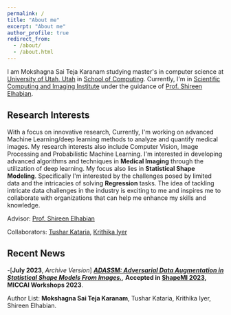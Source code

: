 ```yaml
---
permalink: /
title: "About me"
excerpt: "About me"
author_profile: true
redirect_from: 
  - /about/
  - /about.html
---
```


I am Mokshagna Sai Teja Karanam studying master's in computer science at [University of Utah, Utah](https://www.utah.edu/) in [School of Computing](https://www.cs.utah.edu/). Currently, I'm in [Scientific Computing and Imaging Institute](https://www.sci.utah.edu/) under the guidance of [Prof. Shireen Elhabian](https://www.sci.utah.edu/~shireen/).



Research Interests
------
With a focus on innovative research, Currently, I'm working on advanced Machine Learning/deep learning methods to analyze and quantify medical images. My research interests also include Computer Vision, Image Processing and Probabilistic Machine Learning. I'm interested in developing advanced algorithms and techniques in **Medical Imaging** through the utilization of deep learning. My focus also lies in  **Statistical Shape Modeling**. Specifically I'm interested by the challenges posed by limited data and the intricacies of solving **Regression** tasks. The idea of tackling intricate data challenges in the industry is exciting to me and inspires me to collaborate with organizations that can help me enhance my skills and knowledge. 

Advisor: [Prof. Shireen Elhabian](https://www.sci.utah.edu/~shireen/)

Collaborators: [Tushar Kataria](https://tushaarkataria.github.io/), [Krithika Iyer](https://www.linkedin.com/in/iyerkrithika21/)

Recent News
------

-[**July 2023**, *Archive Version*] [***ADASSM: Adversarial Data Augmentation in Statistical Shape Models From Images.***](https://arxiv.org/abs/2307.03273), **Accepted in [ShapeMI 2023](https://shapemi.github.io/), MICCAI Workshops 2023**.

Author  List: **Mokshagna Sai Teja Karanam**, Tushar Kataria, Krithika Iyer, Shireen Elhabian.
